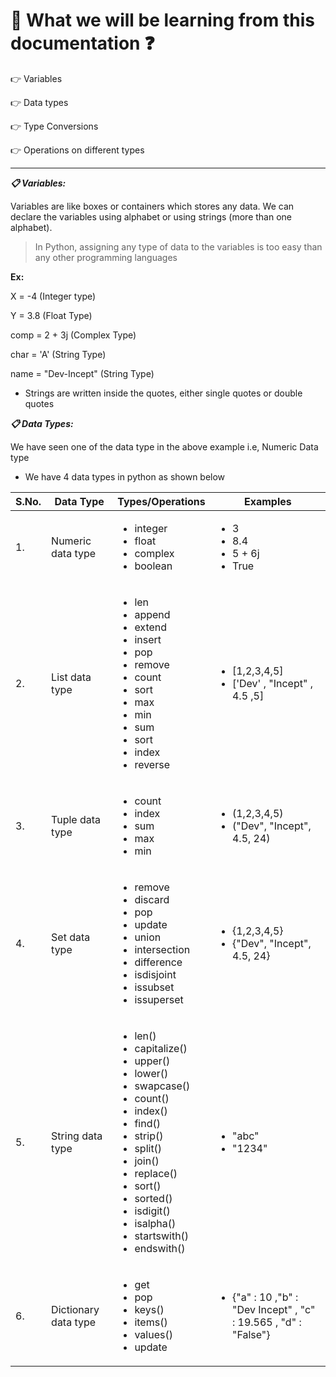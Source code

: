 # :thinking: What we will be learning from this documentation :question:

 :point_right: Variables
 
 :point_right: Data types
 
 :point_right: Type Conversions
 
 :point_right: Operations on different types
 
 
 -----------------------------------------------------------------------------------------------

***:clipboard: Variables:***


Variables are like boxes or containers which stores any data. We can declare the variables using alphabet or using strings (more than one alphabet).

> In Python, assigning any type of data to the variables is too easy than any other programming languages 

**Ex:** 

X = -4 (Integer type)

Y = 3.8 (Float Type)

comp = 2 + 3j (Complex Type)

char = 'A' (String Type)

name = "Dev-Incept" (String Type) 

- Strings are written inside the quotes, either single quotes or double quotes


***:clipboard: Data Types:***

We have seen one of the data type in the above example i.e, Numeric Data type 

- We have 4 data types in python as shown below

| S.No.| Data Type | Types/Operations| Examples|
|------|-----------|----------|----------------|
|   1. | Numeric data type  | <ul><li>integer</li><li>float</li><li>complex</li><li>boolean</li>| <ul><li>3</li><li>8.4</li><li>5 + 6j</li><li>True</li></ul>
 |   2. | List data type    | <ul><li>len</li><li>append</li><li>extend</li><li>insert</li><li>pop</li><li>remove</li><li>count</li><li>sort</li><li>max</li><li>min</li><li>sum</li><li>sort</li><li>index</li><li>reverse</li></ul> | <ul><li>[1,2,3,4,5]</li><li>['Dev' , "Incept" , 4.5 ,5]
 |   3. | Tuple data type   | <ul><li>count</li><li>index</li><li>sum</li><li>max</li><li>min</li></ul> | <ul><li>(1,2,3,4,5)</li><li>("Dev", "Incept", 4.5, 24)</li></ul>
 |   4. | Set data type      | <ul><li>remove</li><li>discard</li><li>pop</li><li>update</li><li>union</li><li>intersection</li><li>difference</li><li>isdisjoint</li><li>issubset</li><li>issuperset</li></ul> | <ul><li>{1,2,3,4,5}</li><li>{"Dev", "Incept", 4.5, 24}</li></ul>
 |   5. | String data type   | <ul><li>len()</li><li>capitalize()</li><li>upper()</li><li>lower()</li><li>swapcase()</li><li>count()</li><li>index()</li><li>find()</li><li>strip()</li><li>split()</li><li>join()</li><li>replace()</li><li>sort()</li><li>sorted()</li><li>isdigit()</li><li>isalpha()</li><li>startswith()</li><li>endswith()</li>|<ul><li>"abc"</li><li>"1234"</li></ul>
 |   6. | Dictionary data type | <ul><li>get</li><li>pop</li><li>keys()</li><li>items()</li><li>values()</li><li>update</li></ul> | <ul><li> {"a" : 10 ,"b" : "Dev Incept" , "c" : 19.565 , "d" : "False"} </li></ul>
                          
























